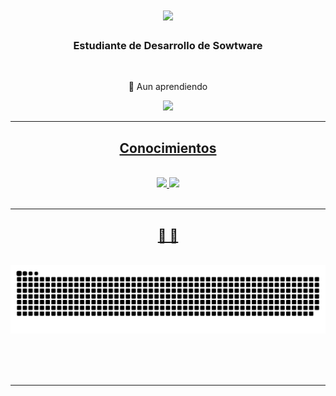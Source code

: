 
<h1 align="center">
    <img src="https://readme-typing-svg.herokuapp.com/?font=Righteous&size=35&center=true&vCenter=true&width=500&height=70&duration=4000&lines=Holaaaaaa!+👋;+I'm+Ethan+Henriquez!;" />
</h1>


<h3 align="center">Estudiante de Desarrollo de Sowtware </h3>


<br/>

<div align="center">
 
 🌱 Aun aprendiendo

 </div>

 <div align="center"> 
  <a href="">
    <img src="https://skillicons.dev/icons?i=instagram" />
</div>

 <hr/>
 
<h2 align="center">Conocimientos</h2>
<br/>
<div align="center">
    <img src="https://skillicons.dev/icons?i=,html,css,vscode,github,cs,figma" />
    <img src="https://skillicons.dev/icons?i=javascript,firebase,java,kotlin,androidstudio" /><br>
</div>


<br/>
<hr/>

<div align="center">
  <h2>🐍 🐍</h2>
  <br>
  <img alt="snake eating my contributions" src="https://raw.githubusercontent.com/salesp07/salesp07/output/github-contribution-grid-snake.svg" />
  
  <br/><br/><br/>
</div>

<hr/>


